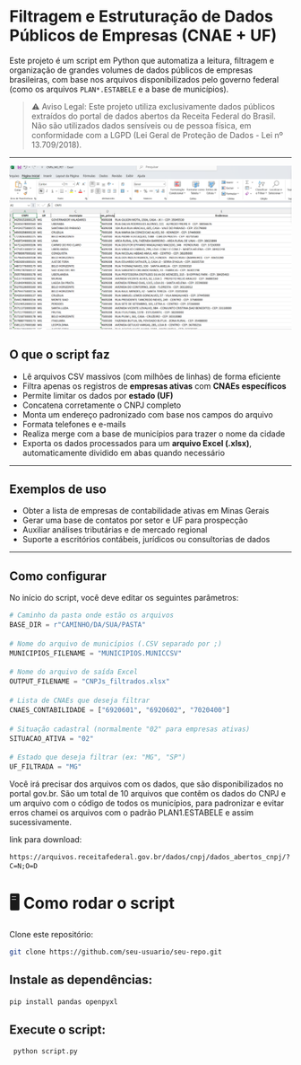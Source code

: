 #  Filtragem e Estruturação de Dados Públicos de Empresas (CNAE + UF)

Este projeto é um script em Python que automatiza a leitura, filtragem e organização de grandes volumes de dados públicos de empresas brasileiras, com base nos arquivos disponibilizados pelo governo federal (como os arquivos `PLAN*.ESTABELE` e a base de municípios).

> ⚠️ Aviso Legal: Este projeto utiliza exclusivamente dados públicos extraídos do portal de dados abertos da Receita Federal do Brasil. Não são utilizados dados sensíveis ou de pessoa física, em conformidade com a LGPD (Lei Geral de Proteção de Dados - Lei nº 13.709/2018).


---
<img src="imggit.png" width="600">


##  O que o script faz

- Lê arquivos CSV massivos (com milhões de linhas) de forma eficiente
- Filtra apenas os registros de **empresas ativas** com **CNAEs específicos**
- Permite limitar os dados por **estado (UF)**
- Concatena corretamente o CNPJ completo
- Monta um endereço padronizado com base nos campos do arquivo
- Formata telefones e e-mails
- Realiza merge com a base de municípios para trazer o nome da cidade
- Exporta os dados processados para um **arquivo Excel (.xlsx)**, automaticamente dividido em abas quando necessário

---

##  Exemplos de uso

- Obter a lista de empresas de contabilidade ativas em Minas Gerais
- Gerar uma base de contatos por setor e UF para prospecção
- Auxiliar análises tributárias e de mercado regional
- Suporte a escritórios contábeis, jurídicos ou consultorias de dados

---

##  Como configurar

No início do script, você deve editar os seguintes parâmetros:

```python
# Caminho da pasta onde estão os arquivos
BASE_DIR = r"CAMINHO/DA/SUA/PASTA"

# Nome do arquivo de municípios (.CSV separado por ;)
MUNICIPIOS_FILENAME = "MUNICIPIOS.MUNICCSV"

# Nome do arquivo de saída Excel
OUTPUT_FILENAME = "CNPJs_filtrados.xlsx"

# Lista de CNAEs que deseja filtrar
CNAES_CONTABILIDADE = ["6920601", "6920602", "7020400"]

# Situação cadastral (normalmente "02" para empresas ativas)
SITUACAO_ATIVA = "02"

# Estado que deseja filtrar (ex: "MG", "SP")
UF_FILTRADA = "MG"

```

Você irá precisar dos arquivos com os dados, que são disponibilizados no 
portal gov.br. São um total de 10 arquivos que contêm os dados do CNPJ 
e um arquivo com o código de todos os municípios, para padronizar e evitar erros 
chamei os arquivos com o padrão PLAN1.ESTABELE e assim sucessivamente.

link para download:
```text
https://arquivos.receitafederal.gov.br/dados/cnpj/dados_abertos_cnpj/?C=N;O=D
```

# 🖥️ Como rodar o script
Clone este repositório:

```bash 
git clone https://github.com/seu-usuario/seu-repo.git

```
## Instale as dependências:

```bash 
pip install pandas openpyxl
```
## Execute o script:

```bash
 python script.py



